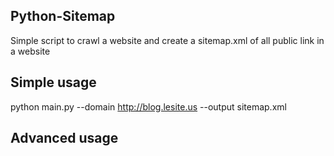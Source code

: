 Python-Sitemap
--------------
Simple script to crawl a website and create a sitemap.xml of all public link in a website

Simple usage
------------
python main.py --domain http://blog.lesite.us --output sitemap.xml

Advanced usage
--------------

